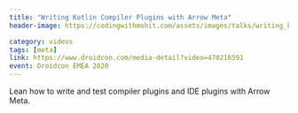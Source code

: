 ```yaml
---
title: "Writing Kotlin Compiler Plugins with Arrow Meta"
header-image: https://codingwithmohit.com/assets/images/talks/writing_kotlin_compiler_plugins_with_arrow_meta.jpg

category: videos
tags: [meta]
link: https://www.droidcon.com/media-detail?video=470216591
event: Droidcon EMEA 2020
---
```


Lean how to write and test compiler plugins and IDE plugins with Arrow Meta.
